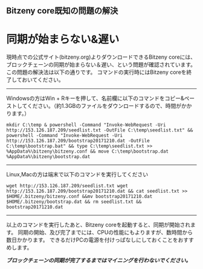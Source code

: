 ## Bitzeny core既知の問題の解決

# 同期が始まらない&遅い
現時点での公式サイト(bitzeny.org)よりダウンロードできるBitzeny coreには、ブロックチェーンの同期が始まらない＆遅い、という問題が確認されています。
この問題の解決法は以下の通りです。
コマンドの実行時にはBitzeny coreを終了しておいてください。

----
Windowsの方はWin + Rキーを押して、名前欄に以下のコマンドをコピー&ペーストしてください。（約1.3GBのファイルをダウンロードするので、時間がかかります。）

`mkdir C:\temp & powershell -Command "Invoke-WebRequest -Uri http://153.126.187.209/seedlist.txt -OutFile C:\temp\seedlist.txt" && powershell -Command "Invoke-WebRequest -Uri http://153.126.187.209/bootstrap20171210.dat -OutFile C:\temp\bootstrap.bat" && type C:\temp\seedlist.txt >> %AppData%\bitzeny\bitzeny.conf && move C:\temp\bootstrap.dat %AppData%\bitzeny\bootstrap.dat`

----
Linux,Macの方は端末で以下のコマンドを実行してください

`wget http://153.126.187.209/seedlist.txt wget http://153.126.187.209/bootstrap20171210.dat && cat seedlist.txt >> $HOME/.bitzeny/bitzeny.conf &&mv bootstrap20171210.dat $HOME/.bitzeny/bootstrap.dat && rm seedlist.txt && bootstrap20171210.dat`

----

以上のコマンドを実行したあと、Bitzeny coreを起動すると、同期が開始されます。
同期の開始、及び完了までには、CPUの性能にもよりますが、数時間から数日かかります。
できるだけPCの電源を付けっぱなしにしておくことをおすすめします。

***ブロックチェーンの同期が完了するまではマイニングを行わないでください。***

